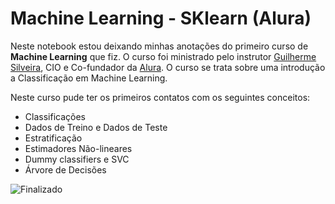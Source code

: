 # Machine Learning - SKlearn (Alura)

Neste notebook estou deixando minhas anotações do primeiro curso de **Machine Learning** que fiz. O curso foi ministrado pelo instrutor [Guilherme Silveira](https://www.linkedin.com/in/guilhermeazevedosilveira/?originalSubdomain=br), CIO e Co-fundador da [Alura](https://www.alura.com.br). O curso se trata sobre uma introdução a Classificação em Machine Learning.

Neste curso pude ter os primeiros contatos com os seguintes conceitos:

- Classificações
- Dados de Treino e Dados de Teste
- Estratificação
- Estimadores Não-lineares
- Dummy classifiers e SVC
- Árvore de Decisões

![Finalizado](http://img.shields.io/static/v1?label=STATUS&message=FINALIZADO&color=GREEN&style=for-the-badge)
